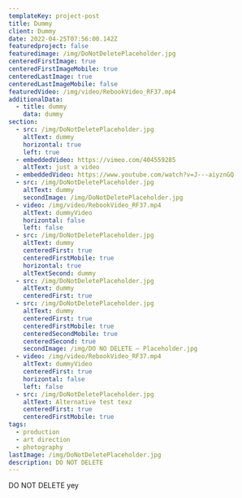 ```yaml
---
templateKey: project-post
title: Dummy
client: Dummy
date: 2022-04-25T07:56:00.142Z
featuredproject: false
featuredimage: /img/DoNotDeletePlaceholder.jpg
centeredFirstImage: true
centeredFirstImageMobile: true
centeredLastImage: true
centeredLastImageMobile: false
featuredVideo: /img/video/RebookVideo_RF37.mp4
additionalData:
  - title: dummy
    data: dummy
section:
  - src: /img/DoNotDeletePlaceholder.jpg
    altText: dummy
    horizontal: true
    left: true
  - embeddedVideo: https://vimeo.com/404559285
    altText: just a video
  - embeddedVideo: https://www.youtube.com/watch?v=J---aiyznGQ
  - src: /img/DoNotDeletePlaceholder.jpg
    altText: dummy
    secondImage: /img/DoNotDeletePlaceholder.jpg
  - video: /img/video/RebookVideo_RF37.mp4
    altText: dummyVideo
    horizontal: false
    left: false
  - src: /img/DoNotDeletePlaceholder.jpg
    altText: dummy
    centeredFirst: true
    centeredFirstMobile: true
    horizontal: true
    altTextSecond: dummy
  - src: /img/DoNotDeletePlaceholder.jpg
    altText: dummy
    centeredFirst: true
  - src: /img/DoNotDeletePlaceholder.jpg
    altText: dummy
    centeredFirst: true
    centeredFirstMobile: true
    centeredSecondMobile: true
    centeredSecond: true
    secondImage: /img/DO NO DELETE – Placeholder.jpg
  - video: /img/video/RebookVideo_RF37.mp4
    altText: dummyVideo
    centeredFirst: true
    horizontal: false
    left: false
  - src: /img/DoNotDeletePlaceholder.jpg
    altText: Alternative test texz
    centeredFirst: true
    centeredFirstMobile: true
tags:
  - production
  - art direction
  - photography
lastImage: /img/DoNotDeletePlaceholder.jpg
description: DO NOT DELETE
---
```

DO NOT DELETE yey
